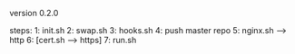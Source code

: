 version 0.2.0

steps:
1: init.sh
2: swap.sh
3: hooks.sh
4: push master repo
5: nginx.sh --> http
6: [cert.sh --> https]
7: run.sh
